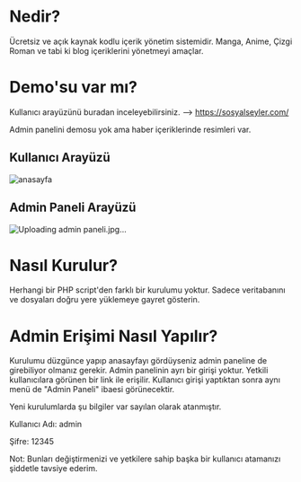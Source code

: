 # Nedir?
Ücretsiz ve açık kaynak kodlu içerik yönetim sistemidir. Manga, Anime, Çizgi Roman ve tabi ki blog içeriklerini yönetmeyi amaçlar.
# Demo'su var mı?
Kullanıcı arayüzünü buradan inceleyebilirsiniz. --> https://sosyalseyler.com/

Admin panelini demosu yok ama haber içeriklerinde resimleri var.
## Kullanıcı Arayüzü
![anasayfa](https://github.com/ArgonauTR/sosyal-seyler/assets/108693719/2ce6c26f-ad86-4fff-90bc-f589525cf504)
## Admin Paneli Arayüzü
![Uploading admin paneli.jpg…]()

# Nasıl Kurulur?
Herhangi bir PHP script'den farklı bir kurulumu yoktur. Sadece veritabanını ve dosyaları doğru yere yüklemeye gayret gösterin.
# Admin Erişimi Nasıl Yapılır?
Kurulumu düzgünce yapıp anasayfayı gördüyseniz admin paneline de girebiliyor olmanız gerekir. Admin panelinin ayrı bir girişi yoktur. Yetkili kullanıcılara görünen bir link ile erişilir. Kullanıcı girişi yaptıktan sonra aynı menü de "Admin Paneli" ibaesi görünecektir.

Yeni kurulumlarda şu bilgiler var sayılan olarak atanmıştır.

Kullanıcı Adı: admin

Şifre: 12345

Not: Bunları değiştirmenizi ve yetkilere sahip başka bir kullanıcı atamanızı şiddetle tavsiye ederim.
